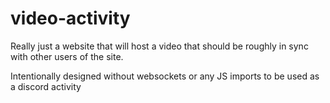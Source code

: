 # video-activity

Really just a website that will host a video that should be roughly in sync with other users of the site.

Intentionally designed without websockets or any JS imports to be used as a discord activity
